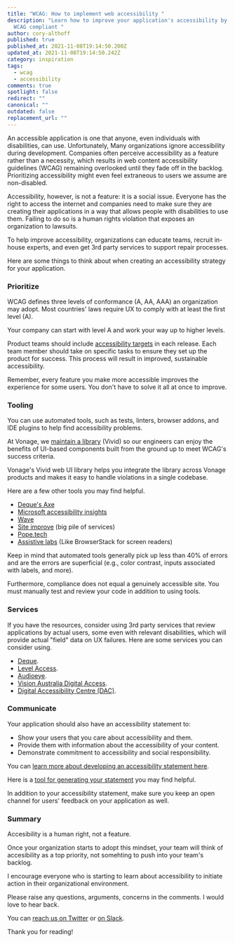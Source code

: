 ```yaml
---
title: "WCAG: How to implement web accessibility "
description: "Learn how to improve your application's accessibility by making it
  WCAG compliant "
author: cory-althoff
published: true
published_at: 2021-11-08T19:14:50.200Z
updated_at: 2021-11-08T19:14:50.242Z
category: inspiration
tags:
  - wcag
  - accessibility
comments: true
spotlight: false
redirect: ""
canonical: ""
outdated: false
replacement_url: ""
---
```

An accessible application is one that anyone, even individuals with disabilities, can use. Unfortunately, Many organizations ignore accessibility during development. Companies often perceive accessibility as a feature rather than a necessity, which results in web content accessibility guidelines (WCAG) remaining overlooked until they fade off in the backlog. Prioritizing accessibility might even feel extraneous to users we assume are non-disabled.

Accessibility, however, is not a feature: it is a social issue. Everyone has the right to access the internet and companies need to make sure they are creating their applications in a way that allows people with disabilities to use them. Failing to do so is a human rights violation that exposes an organization to lawsuits.

To help improve accessibility, organizations can educate teams, recruit in-house experts, and even get 3rd party services to support repair processes. 

Here are some things to think about when creating an accessibility strategy for your application. 

### Prioritize

WCAG defines three levels of conformance (A, AA, AAA) an organization may adopt. Most countries' laws require UX to comply with at least the first level (A).

Your company can start with level A and work your way up to higher levels. 

Product teams should include [accessibility targets](https://www.ibm.com/able/toolkit/plan/release#establishing-the-accessibility-scope-for-the-release) in each release. Each team member should take on specific tasks to ensure they set up the product for success. This process  will result in improved, sustainable accessibility.

Remember, every feature you make more accessible improves the experience for some users. You don't have to solve it all at once to improve.

### Tooling

You can use automated tools, such as tests, linters, browser addons, and IDE plugins to help find accessibility problems. 

At Vonage, we [maintain a library](https://github.com/Vonage/vivid) (Vivid) so our engineers can enjoy the benefits of UI-based components built from the ground up to meet WCAG's success criteria.

Vonage's Vivid web UI library helps you integrate the library across Vonage products and makes it easy to handle violations in a single codebase.

Here are a few other tools you may find helpful. 

* [Deque's Axe](https://www.deque.com/axe)
* [Microsoft accessibility insights](http://accessibilityinsights.io/)
* [Wave](https://wave.webaim.org/)
* [Site improve](https://siteimprove.com/) (big pile of services)
* [Pope.tech](https://pope.tech/)
* [Assistive labs](https://assistivlabs.com/) (Like BrowserStack for screen readers)

Keep in mind that automated tools generally pick up less than 40% of errors and are the errors are superficial (e.g., color contrast, inputs associated with labels, and more). 

Furthermore, compliance does not equal a genuinely accessible site. You must manually test and review your code in addition to using tools. 

### Services

If you have the resources, consider using 3rd party services that review applications by actual users, some even with relevant disabilities, which will provide actual "field" data on UX failures. Here are some services you can consider using. 

* [Deque](https://www.deque.com/).
* [Level Access](https://www.levelaccess.com/).
* [Audioeye](https://www.audioeye.com/).
* [Vision Australia Digital Access](https://www.visionaustralia.org/services/digital-access).
* [Digital Accessibility Centre (DAC)](http://digitalaccessibilitycentre.org/).

### Communicate

Your application should also have an accessibility statement to: 

* Show your users that you care about accessibility and them.
* Provide them with information about the accessibility of your content.
* Demonstrate commitment to accessibility and social responsibility.

You can [learn more about developing an accessibility statement here](https://www.w3.org/WAI/planning/statements). 

Here is a [tool for generating your statement](https://www.accessibilitystatementgenerator.com/) you may find helpful. 

In addition to your accessibility statement, make sure you keep an open channel for users' feedback on your application as well. 

### Summary

Accesibility is a human right, not a feature.  

Once your organization starts to adopt this mindset, your team will think of accesibility as a top priority, not somehting to push into your team's backlog. 

I encourage everyone who is starting to learn about accessibility to initiate action in their organizational environment.

Please raise any questions, arguments, concerns in the comments. I would love to hear back.

You can [reach us on Twitter](https://twitter.com/vonagedev) or [on Slack](https://developer.nexmo.com/community/slack). 

Thank you for reading!